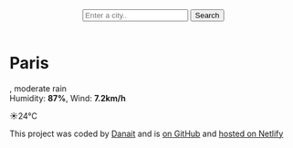 <!DOCTYPE html>
<html lang="en">
  <head>
    <meta charset="UTF-8" />
    <meta name="viewport" content="width=device-width, initial-scale=1.0" />
    <link rel="preconnect" href="https://fonts.googleapis.com" />
    <link rel="preconnect" href="https://fonts.gstatic.com" crossorigin />
    <link
      href="https://fonts.googleapis.com/css2?family=Roboto:ital,wght@0,100;0,400;0,500;0,700;0,900;1,100;1,300;1,400;1,500;1,700;1,900&display=swap"
      rel="stylesheet"
    />
    <script src="https://cdn.jsdelivr.net/npm/axios@1.1.2/dist/axios.min.js"></script>
    <link rel="stylesheet" href="src/styles.css" />
    <title>My weather application</title>
  </head>
  <body>
    <div class="weather-app">
      <header>
        <form id="search-form">
          <input
            type="search"
            placeholder="Enter a city.."
            required
            class="search-input"
            id="search-input"
          />
          <input type="submit" value="Search" class="search-button" />
        </form>
      </header>
      <main>
        <div class="current-weather">
          <div>
            <h1 class="current-city" id="current-city">Paris</h1>
            <p class="current-details">
              <span id="current-date"></span>, moderate rain <br />
              Humidity: <strong>87%</strong>, Wind: <strong>7.2km/h</strong>
            </p>
          </div>
          <div class="current-temperature">
            <span class="current-temperature-icon">☀️</span
            ><span class="current-temperature-value" id="current-temperature"
              >24</span
            ><span class="current-temperature-unit">°C</span>
          </div>
        </div>
      </main>
      <footer>
        <p>
          This project was coded by
          <a href="#" target="_blank">Danait</a> and is
          <a href="#" target="_blank"> on GitHub</a> and
          <a href="#" target="_blank">hosted on Netlify</a>
        </p>
      </footer>
    </div>
  </body>
  <script src="src/index.js"></script>
</html>
